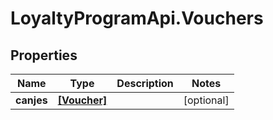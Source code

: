 # LoyaltyProgramApi.Vouchers

## Properties
Name | Type | Description | Notes
------------ | ------------- | ------------- | -------------
**canjes** | [**[Voucher]**](Voucher.md) |  | [optional] 


